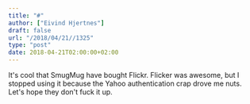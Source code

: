 ```yaml
---
title: "#"
author: ["Eivind Hjertnes"]
draft: false
url: "/2018/04/21//1325"
type: "post"
date: 2018-04-21T02:00:00+02:00
---
```


It's cool that SmugMug have bought Flickr. Flicker was awesome, but I
stopped using it because the Yahoo authentication crap drove me nuts.
Let's hope they don't fuck it up.
